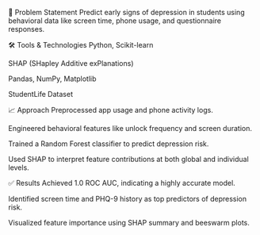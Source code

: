 📌 Problem Statement
Predict early signs of depression in students using behavioral data like screen time, phone usage, and questionnaire responses.

🛠 Tools & Technologies
Python, Scikit-learn

SHAP (SHapley Additive exPlanations)

Pandas, NumPy, Matplotlib

StudentLife Dataset

📈 Approach
Preprocessed app usage and phone activity logs.

Engineered behavioral features like unlock frequency and screen duration.

Trained a Random Forest classifier to predict depression risk.

Used SHAP to interpret feature contributions at both global and individual levels.

✅ Results
Achieved 1.0 ROC AUC, indicating a highly accurate model.

Identified screen time and PHQ-9 history as top predictors of depression risk.

Visualized feature importance using SHAP summary and beeswarm plots.
